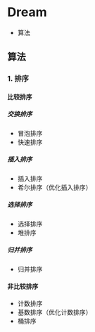 # Dream
* 算法


## 算法
### 1. 排序
#### 比较排序
##### 交换排序
* 冒泡排序
* 快速排序
##### 插入排序
* 插入排序
* 希尔排序（优化插入排序）
##### 选择排序
* 选择排序
* 堆排序
##### 归并排序
* 归并排序

#### 非比较排序
* 计数排序
* 基数排序（优化计数排序）
* 桶排序